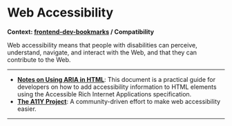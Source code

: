 # Web Accessibility

**Context: [frontend-dev-bookmarks](../README.md) / Compatibility**

Web accessibility means that people with disabilities can perceive, understand, navigate, and interact with the Web, and that they can contribute to the Web.

---

- **[Notes on Using ARIA in HTML](http://w3c.github.io/aria-in-html/)**: This document is a practical guide for developers on how to add accessibility information to HTML elements using the Accessible Rich Internet Applications specification.
- **[The A11Y Project](http://a11yproject.com/)**: A community-driven effort to make web accessibility easier.

---
